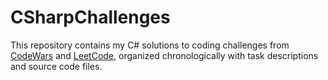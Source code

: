 # CSharpChallenges
This repository contains my C# solutions to coding challenges from [CodeWars](https://www.codewars.com/) and [LeetCode](https://leetcode.com/), organized chronologically with task descriptions and source code files.

